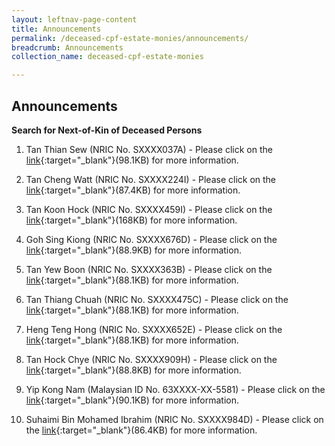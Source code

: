 ```yaml
---
layout: leftnav-page-content
title: Announcements
permalink: /deceased-cpf-estate-monies/announcements/
breadcrumb: Announcements
collection_name: deceased-cpf-estate-monies

---
```


Announcements
---
**Search for Next-of-Kin of Deceased Persons**<br>

1) Tan Thian Sew (NRIC No. SXXXX037A) - Please click on the [link](/files/AdvT621-2018.pdf){:target="_blank"}(98.1KB) for more information.

2) Tan Cheng Watt (NRIC No. SXXXX224I) - Please click on the [link](/files/AdvT5584-2018.pdf){:target="_blank"}(87.4KB) for more information.

3) Tan Koon Hock (NRIC No. SXXXX459I) - Please click on the [link](/files/page1(1).pdf){:target="_blank"}(168KB) for more information.

4) Goh Sing Kiong  (NRIC No. SXXXX676D) - Please click on the [link](/files/T.2447.2014GOHSINGKIONG.pdf){:target="_blank"}(88.9KB) for more information.

5) Tan Yew Boon (NRIC No. SXXXX363B)  - Please click on the [link](/files/AdvT2814-2015.pdf){:target="_blank"}(88.1KB) for more information.

6) Tan Thiang Chuah (NRIC No. SXXXX475C)  - Please click on the [link](/files/Advertisementnotice5584-2018.pdf){:target="_blank"}(88.1KB) for more information.

7) Heng Teng Hong (NRIC No. SXXXX652E)  - Please click on the [link](/files/T48862017-Advertisement.pdf){:target="_blank"}(88.1KB) for more information.

8) Tan Hock Chye (NRIC No. SXXXX909H)  - Please click on the [link](/files/Adv_4040-2014.pdf.pdf){:target="_blank"}(88.8KB) for more information.

9) Yip Kong Nam (Malaysian ID No. 63XXXX-XX-5581)  - Please click on the [link](/files/1130-2018_ADV.pdf){:target="_blank"}(90.1KB) for more information.


10) Suhaimi Bin Mohamed Ibrahim (NRIC No. SXXXX984D)  - Please click on the [link](/files/Adv%20T4411-2019.pdf){:target="_blank"}(86.4KB) for more information.
